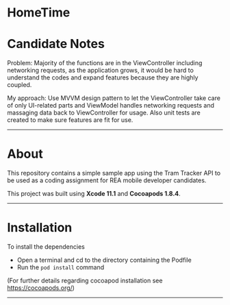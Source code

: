 HomeTime
========
# Candidate Notes

Problem: Majority of the functions are in the ViewController including networking requests, as the application grows, it would be hard to understand the codes and expand features because they are highly coupled.

My approach: Use MVVM design pattern to let the ViewController take care of only UI-related parts and ViewModel handles networking requests and massaging data back to ViewController for usage. Also unit tests are created to make sure features are fit for use.

---

# About

This repository contains a simple sample app using the Tram Tracker API to be used as a coding assignment for REA mobile developer candidates.

This project was built using **Xcode 11.1** and **Cocoapods 1.8.4**.

---

# Installation

To install the dependencies
* Open a terminal and cd to the directory containing the Podfile
* Run the `pod install` command

(For further details regarding cocoapod installation see https://cocoapods.org/)


---

